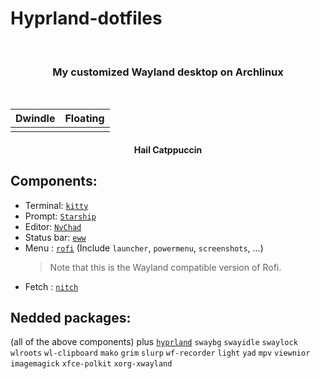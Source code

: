# Hyprland-dotfiles

<br>
<h3 align = "center">My customized Wayland desktop on Archlinux</h3>
<br>

| Dwindle                                                                                                  | Floating                                                                                                 |
| -------------------------------------------------------------------------------------------------------- | -------------------------------------------------------------------------------------------------------- |
| <img src="https://github.com/kartorias1/Hyprland-dotfiles/blob/main/screenshots/screenshot1.png" alt=""> | <img src="https://github.com/kartorias1/Hyprland-dotfiles/blob/main/screenshots/screenshot1.png" alt=""> |

<center><h4>Hail Catppuccin</h4></center>

## Components:

- Terminal: [`kitty`](https://github.com/kovidgoyal/kitty)
- Prompt: [`Starship`](https://starship.rs/)
- Editor: [`NvChad`](https://github.com/NvChad/NvChad)
- Status bar: [`eww`](https://github.com/elkowar/eww)
- Menu : [`rofi`](https://github.com/lbonn/rofi) (Include `launcher`, `powermenu`, `screenshots`, ...)
  > Note that this is the Wayland compatible version of Rofi.
- Fetch : [`nitch`](https://github.com/ssleert/nitch)

## Nedded packages:

(all of the above components) plus [`hyprland`](https://github.com/hyprwm/Hyprland) `swaybg` `swayidle` `swaylock` `wlroots` `wl-clipboard` `mako` `grim` `slurp` `wf-recorder` `light` `yad` `mpv` `viewnior` `imagemagick` `xfce-polkit` `xorg-xwayland`
